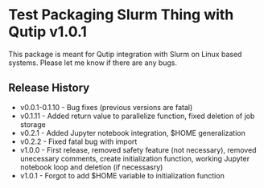 # Test Packaging Slurm Thing with Qutip v1.0.1
This package is meant for Qutip integration with Slurm on Linux based systems. Please let me know if there are any bugs. 

## Release History

- v0.0.1-0.1.10 - Bug fixes (previous versions are fatal)
- v0.1.11 - Added return value to parallelize function, fixed deletion of job storage 
- v0.2.1 - Added Jupyter notebook integration, $HOME generalization
- v0.2.2 - Fixed fatal bug with import
- v1.0.0 - First release, removed safety feature (not necessary), removed unecessary comments, create initialization function, working Jupyter notebook loop and deletion (if necessasry)
- v1.0.1 - Forgot to add $HOME variable to initialization function

